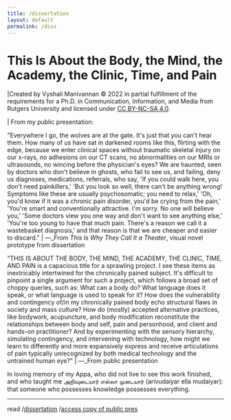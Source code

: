 ```yaml
---
title: /dissertation
layout: default
permalink: /diss
---
```


# This Is About the Body, the Mind, the Academy, the Clinic, Time, and Pain

|Created by Vyshali Manivannan &#169; 2022 in partial fulfillment of the requirements for a Ph.D. in Communication, Information, and Media from Rutgers University and licensed under <a href="https://creativecommons.org/licenses/by-nc-sa/4.0/?ref=chooser-v1" target="_blank">CC BY-NC-SA 4.0</a>. 

| From my public presentation:

"Everywhere I go, the wolves are at the gate. It's just that you can't hear them. How many of us have sat in darkened rooms like this, flirting with the edge, because we enter clinical spaces without traumatic skeletal injury on our x-rays, no adhesions on our CT scans, no abnormalities on our MRIs or ultrasounds, no wincing before the physician's eyes? We are haunted, seen by doctors who don't believe in ghosts, who fail to see us, and failing, deny us diagnoses, medications, referrals, who say, 'If you could walk here, you don't need painkillers,' 'But you look so well, there can't be anything wrong! Symptoms like these are usually psychosomatic; you need to relax,' 'Oh, you'd know if it was a chronic pain disorder, you'd be crying from the pain,' 'You're smart and conventionally attractive. I'm sorry. No one will believe you,' 'Some doctors view you one way and don't want to see anything else,' 'You're too young to have that much pain. There's a reason we call it a wastebasket diagnosis,' and that reason is that we are cheaper and easier to discard."
| &mdash;_From <i>This Is Why They Call It a Theater</i>, visual novel prototype from dissertation

"THIS IS ABOUT THE BODY, THE MIND, THE ACADEMY, THE CLINIC, TIME, AND PAIN is a capacious title for a sprawling project. I see these items as inextricably intertwined for the chronically pained subject. It's difficult to pinpoint a single argument for such a project, which follows a broad set of choppy queries, such as: What can a body do? What language does it speak, or what language is used to speak for it? How does the vulnerability and contingency of/in my chronically pained body echo structural flaws in society and mass culture? How do (mostly) accepted alternative practices, like bodywork, acupuncture, and body modification reconstitute the relationships between body and self, pain and personhood, and client and hands-on practitioner? And by experimenting with the sensory hierarchy, simulating contingency, and intervening with technology, how might we learn to differently and more expansively express and receive articulations of pain typically unrecognized by both medical technology and the untrained human eye?"
| &mdash;_From public presentation



In loving memory of my <span lang="ta">Appa</span>, who did not live to see this work finished, and who taught me <span lang="ta">அறிவுடையார் எல்லா முடையார் (arivudaiyar ella mudaiyar)</span>: that someone who possesses knowledge possesses everything. 

---
read /<a href="https://visforvali.github.io/bmactp/" target="_blank">dissertation</a> /<a href="https://vyshalimanivannan.com/public-defense/" target="_blank">access copy of public pres</a>